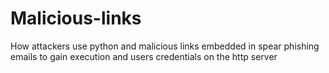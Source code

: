 # Malicious-links
How attackers use python and malicious links embedded in spear phishing emails to gain execution and users credentials on the http server
